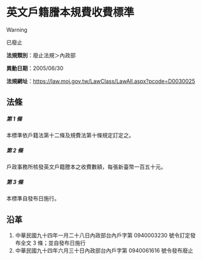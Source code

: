 # 英文戶籍謄本規費收費標準
> [!WARNING]
> 已廢止

**法規類別**：廢止法規＞內政部

**異動日期**：2005/06/30  

**法規網址**：https://law.moj.gov.tw/LawClass/LawAll.aspx?pcode=D0030025



## 法條
##### 第 1 條
本標準依戶籍法第十二條及規費法第十條規定訂定之。

##### 第 2 條
戶政事務所核發英文戶籍謄本之收費數額，每張新臺幣一百五十元。

##### 第 3 條
本標準自發布日施行。

## 沿革
1. 中華民國九十四年一月二十八日內政部台內戶字第 0940003230 號令訂定發布全文 3  條；並自發布日施行
1. 中華民國九十四年六月三十日內政部台內戶字第 0940061616 號令發布廢止
